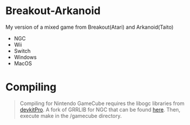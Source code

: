 # Breakout-Arkanoid
My version of a mixed game from Breakout(Atari) and Arkanoid(Taito)

 - NGC   
 - Wii
 - Switch
 - Windows
 - MacOS 

# Compiling
> Compiling for Nintendo GameCube requires the libogc libraries from [devkitPro](https://devkitpro.org/wiki/Getting_Started). A fork of GRRLIB for NGC that can be found [here](https://github.com/capz/GRRLIB). Then, execute make in the /gamecube directory.


